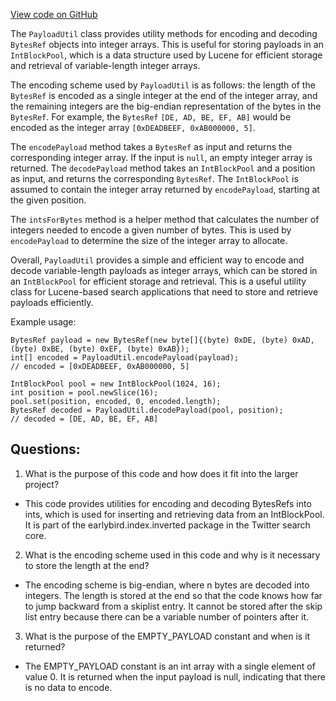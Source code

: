[View code on GitHub](https://github.com/misbahsy/the-algorithm/src/java/com/twitter/search/core/earlybird/index/inverted/PayloadUtil.java)

The `PayloadUtil` class provides utility methods for encoding and decoding `BytesRef` objects into integer arrays. This is useful for storing payloads in an `IntBlockPool`, which is a data structure used by Lucene for efficient storage and retrieval of variable-length integer arrays.

The encoding scheme used by `PayloadUtil` is as follows: the length of the `BytesRef` is encoded as a single integer at the end of the integer array, and the remaining integers are the big-endian representation of the bytes in the `BytesRef`. For example, the `BytesRef` `[DE, AD, BE, EF, AB]` would be encoded as the integer array `[0xDEADBEEF, 0xAB000000, 5]`.

The `encodePayload` method takes a `BytesRef` as input and returns the corresponding integer array. If the input is `null`, an empty integer array is returned. The `decodePayload` method takes an `IntBlockPool` and a position as input, and returns the corresponding `BytesRef`. The `IntBlockPool` is assumed to contain the integer array returned by `encodePayload`, starting at the given position.

The `intsForBytes` method is a helper method that calculates the number of integers needed to encode a given number of bytes. This is used by `encodePayload` to determine the size of the integer array to allocate.

Overall, `PayloadUtil` provides a simple and efficient way to encode and decode variable-length payloads as integer arrays, which can be stored in an `IntBlockPool` for efficient storage and retrieval. This is a useful utility class for Lucene-based search applications that need to store and retrieve payloads efficiently. 

Example usage:

```
BytesRef payload = new BytesRef(new byte[]{(byte) 0xDE, (byte) 0xAD, (byte) 0xBE, (byte) 0xEF, (byte) 0xAB});
int[] encoded = PayloadUtil.encodePayload(payload);
// encoded = [0xDEADBEEF, 0xAB000000, 5]

IntBlockPool pool = new IntBlockPool(1024, 16);
int position = pool.newSlice(16);
pool.set(position, encoded, 0, encoded.length);
BytesRef decoded = PayloadUtil.decodePayload(pool, position);
// decoded = [DE, AD, BE, EF, AB]
```
## Questions: 
 1. What is the purpose of this code and how does it fit into the larger project?
- This code provides utilities for encoding and decoding BytesRefs into ints, which is used for inserting and retrieving data from an IntBlockPool. It is part of the earlybird.index.inverted package in the Twitter search core.

2. What is the encoding scheme used in this code and why is it necessary to store the length at the end?
- The encoding scheme is big-endian, where n bytes are decoded into integers. The length is stored at the end so that the code knows how far to jump backward from a skiplist entry. It cannot be stored after the skip list entry because there can be a variable number of pointers after it.

3. What is the purpose of the EMPTY_PAYLOAD constant and when is it returned?
- The EMPTY_PAYLOAD constant is an int array with a single element of value 0. It is returned when the input payload is null, indicating that there is no data to encode.